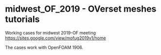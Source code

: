 # midwest_OF_2019 - OVerset meshes tutorials

Working cases for midwest 2019-OF meeting
https://sites.google.com/view/mofug2019v1/home


The cases work with OpenFOAM 1906.

